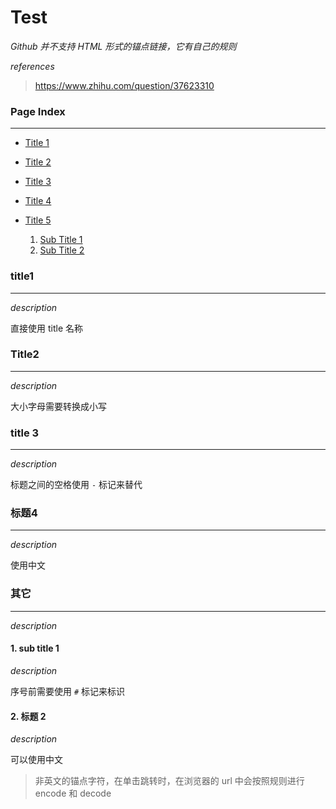 # Test

*Github 并不支持 HTML 形式的锚点链接，它有自己的规则*

*references*

> https://www.zhihu.com/question/37623310

### Page Index

---

* [Title 1](#title1)

* [Title 2](#title2)

* [Title 3](#title-3)

* [Title 4](#标题4)

* [Title 5](#其它)

  1. [Sub Title 1](#1-sub-title-1)
  1. [Sub Title 2](#2-标题-2)

### title1

---

*description*

直接使用 title 名称

### Title2

---

*description*

大小字母需要转换成小写

### title 3

---

*description*

标题之间的空格使用 `-` 标记来替代

### 标题4

---

*description*

使用中文

### 其它

---

*description*

#### 1. sub title 1

*description*

序号前需要使用 `#` 标记来标识

#### 2. 标题 2

*description*

可以使用中文

> 非英文的锚点字符，在单击跳转时，在浏览器的 url 中会按照规则进行 encode 和 decode
